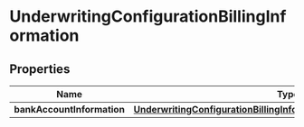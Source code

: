 
# UnderwritingConfigurationBillingInformation

## Properties
Name | Type | Description | Notes
------------ | ------------- | ------------- | -------------
**bankAccountInformation** | [**UnderwritingConfigurationBillingInformationBankAccountInformation**](UnderwritingConfigurationBillingInformationBankAccountInformation.md) |  |  [optional]



